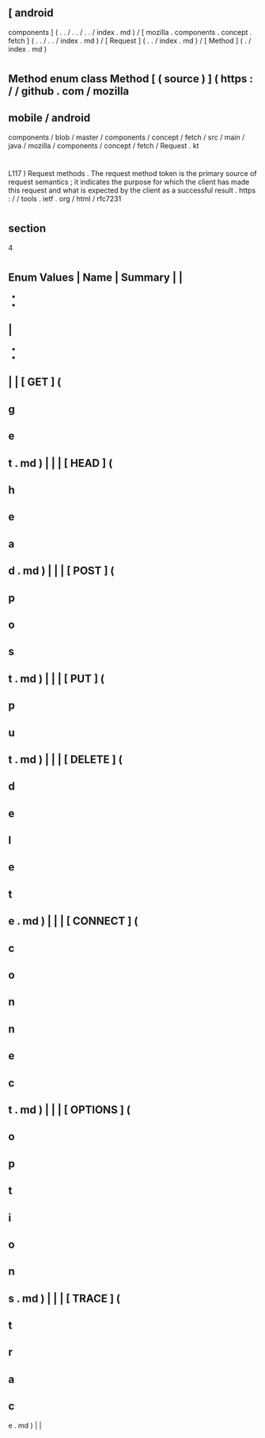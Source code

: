 [
android
-
components
]
(
.
.
/
.
.
/
.
.
/
index
.
md
)
/
[
mozilla
.
components
.
concept
.
fetch
]
(
.
.
/
.
.
/
index
.
md
)
/
[
Request
]
(
.
.
/
index
.
md
)
/
[
Method
]
(
.
/
index
.
md
)
#
Method
enum
class
Method
[
(
source
)
]
(
https
:
/
/
github
.
com
/
mozilla
-
mobile
/
android
-
components
/
blob
/
master
/
components
/
concept
/
fetch
/
src
/
main
/
java
/
mozilla
/
components
/
concept
/
fetch
/
Request
.
kt
#
L117
)
Request
methods
.
The
request
method
token
is
the
primary
source
of
request
semantics
;
it
indicates
the
purpose
for
which
the
client
has
made
this
request
and
what
is
expected
by
the
client
as
a
successful
result
.
https
:
/
/
tools
.
ietf
.
org
/
html
/
rfc7231
#
section
-
4
#
#
#
Enum
Values
|
Name
|
Summary
|
|
-
-
-
|
-
-
-
|
|
[
GET
]
(
-
g
-
e
-
t
.
md
)
|
|
|
[
HEAD
]
(
-
h
-
e
-
a
-
d
.
md
)
|
|
|
[
POST
]
(
-
p
-
o
-
s
-
t
.
md
)
|
|
|
[
PUT
]
(
-
p
-
u
-
t
.
md
)
|
|
|
[
DELETE
]
(
-
d
-
e
-
l
-
e
-
t
-
e
.
md
)
|
|
|
[
CONNECT
]
(
-
c
-
o
-
n
-
n
-
e
-
c
-
t
.
md
)
|
|
|
[
OPTIONS
]
(
-
o
-
p
-
t
-
i
-
o
-
n
-
s
.
md
)
|
|
|
[
TRACE
]
(
-
t
-
r
-
a
-
c
-
e
.
md
)
|
|
